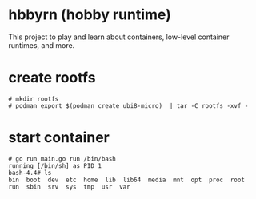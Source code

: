 # hbbyrn (hobby runtime)

This project to play and learn about containers, low-level container runtimes, and more.

# create rootfs

```
# mkdir rootfs
# podman export $(podman create ubi8-micro)  | tar -C rootfs -xvf -
```

# start container
```
# go run main.go run /bin/bash
running [/bin/sh] as PID 1
bash-4.4# ls
bin  boot  dev  etc  home  lib  lib64  media  mnt  opt  proc  root  run  sbin  srv  sys  tmp  usr  var 
```

